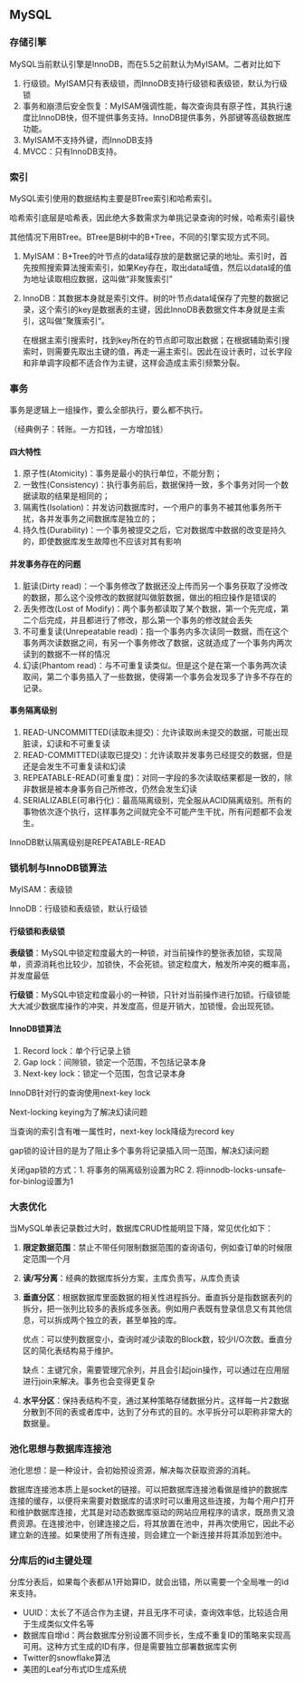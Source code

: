 ## MySQL

### 存储引擎

MySQL当前默认引擎是InnoDB，而在5.5之前默认为MyISAM。二者对比如下

1. 行级锁。MyISAM只有表级锁，而InnoDB支持行级锁和表级锁，默认为行级锁
2. 事务和崩溃后安全恢复：MyISAM强调性能，每次查询具有原子性，其执行速度比InnoDB快，但不提供事务支持。InnoDB提供事务，外部键等高级数据库功能。
3. MyISAM不支持外键，而InnoDB支持
4. MVCC：只有InnoDB支持。

### 索引

MySQL索引使用的数据结构主要是BTree索引和哈希索引。

哈希索引底层是哈希表，因此绝大多数需求为单挑记录查询的时候，哈希索引最快

其他情况下用BTree。BTree是B树中的B+Tree，不同的引擎实现方式不同。

1. MyISAM：B+Tree的叶节点的data域存放的是数据记录的地址。索引时，首先按照搜索算法搜索索引，如果Key存在，取出data域值，然后以data域的值为地址读取相应数据，这叫做“非聚簇索引”

2. InnoDB：其数据本身就是索引文件。树的叶节点data域保存了完整的数据记录，这个索引的key是数据表的主键，因此InnoDB表数据文件本身就是主索引，这叫做”聚簇索引“。

   在根据主索引搜索时，找到key所在的节点即可取出数据；在根据辅助索引搜索时，则需要先取出主键的值，再走一遍主索引。因此在设计表时，过长字段和非单调字段都不适合作为主键，这样会造成主索引频繁分裂。

### 事务

事务是逻辑上一组操作，要么全部执行，要么都不执行。

（经典例子：转账。一方扣钱，一方增加钱）

#### 四大特性

1. 原子性(Atomicity)：事务是最小的执行单位，不能分割；
2. 一致性(Consistency)：执行事务前后，数据保持一致，多个事务对同一个数据读取的结果是相同的；
3. 隔离性(Isolation)：并发访问数据库时，一个用户的事务不被其他事务所干扰，各并发事务之间数据库是独立的；
4. 持久性(Durability)：一个事务被提交之后，它对数据库中数据的改变是持久的，即使数据库发生故障也不应该对其有影响

#### 并发事务存在的问题

1. 脏读(Dirty read)：一个事务修改了数据还没上传而另一个事务获取了没修改的数据，那么这个没修改的数据就叫做脏数据，做出的相应操作是错误的
2. 丢失修改(Lost of Modify)：两个事务都读取了某个数据，第一个先完成，第二个后完成，并且都进行了修改，那么第一个事务的修改就会丢失
3. 不可重复读(Unrepeatable read)：指一个事务内多次读同一数据，而在这个事务两次读数据之间，有另一个事务修改了数据，这就造成了一个事务内两次读到的数据不一样的情况
4. 幻读(Phantom read)：与不可重复读类似。但是这个是在第一个事务两次读取间，第二个事务插入了一些数据，使得第一个事务会发现多了许多不存在的记录。

#### 事务隔离级别

1. READ-UNCOMMITTED(读取未提交)：允许读取尚未提交的数据，可能出现脏读，幻读和不可重复读
2. READ-COMMITTED(读取已提交)：允许读取并发事务已经提交的数据，但是还是会发生不可重复读和幻读
3. REPEATABLE-READ(可重复度)：对同一字段的多次读取结果都是一致的，除非数据是被本身事务自己所修改，仍然会发生幻读
4. SERIALIZABLE(可串行化)：最高隔离级别，完全服从ACID隔离级别。所有的事物依次逐个执行，这样事务之间就完全不可能产生干扰，所有问题都不会发生。

InnoDB默认隔离级别是REPEATABLE-READ

### 锁机制与InnoDB锁算法

MyISAM：表级锁

InnoDB：行级锁和表级锁，默认行级锁

#### 行级锁和表级锁

**表级锁**：MySQL中锁定粒度最大的一种锁，对当前操作的整张表加锁，实现简单，资源消耗也比较少，加锁快，不会死锁。锁定粒度大，触发所冲突的概率高，并发度最低

**行级锁**：MySQL中锁定粒度最小的一种锁，只针对当前操作进行加锁。行级锁能大大减少数据库操作的冲突，并发度高，但是开销大，加锁慢，会出现死锁。

#### InnoDB锁算法

1. Record lock：单个行记录上锁
2. Gap lock：间隙锁，锁定一个范围，不包括记录本身
3. Next-key lock：锁定一个范围，包含记录本身

InnoDB针对行的查询使用next-key lock

Next-locking keying为了解决幻读问题

当查询的索引含有唯一属性时，next-key lock降级为record key

gap锁的设计目的是为了阻止多个事务将记录插入同一范围，解决幻读问题

关闭gap锁的方式：1. 将事务的隔离级别设置为RC 2. 将innodb-locks-unsafe-for-binlog设置为1

### 大表优化

当MySQL单表记录数过大时，数据库CRUD性能明显下降，常见优化如下：

1. **限定数据范围**：禁止不带任何限制数据范围的查询语句，例如查订单的时候限定范围一个月

2. **读/写分离**：经典的数据库拆分方案，主库负责写，从库负责读

3. **垂直分区**：根据数据库里面数据的相关性进程拆分。垂直拆分是指数据表列的拆分，把一张列比较多的表拆成多张表。例如用户表既有登录信息又有其他信息，可以拆成两个独立的表，甚至单独的库。

   优点：可以使列数据变小，查询时减少读取的Block数，较少I/O次数。垂直分区的简化表结构易于维护。

   缺点：主键冗余，需要管理冗余列，并且会引起join操作，可以通过在应用层进行join来解决。事务也会变得更复杂

4. **水平分区**：保持表结构不变，通过某种策略存储数据分片。这样每一片2数据分散到不同的表或者库中，达到了分布式的目的。水平拆分可以职称非常大的数据量。

### 池化思想与数据库连接池

池化思想：是一种设计，会初始预设资源，解决每次获取资源的消耗。

数据库连接池本质上是socket的链接。可以把数据库连接池看做是维护的数据库连接的缓存，以便将来需要对数据库的请求时可以重用这些连接，为每个用户打开和维护数据库连接，尤其是对动态数据库驱动的网站应用程序的请求，既昂贵又浪费资源。在连接池中，创建连接之后，将其放置在池中，并再次使用它，因此不必建立新的连接。如果使用了所有连接，则会建立一个新连接并将其添加到池中。

### 分库后的id主键处理

分库分表后，如果每个表都从1开始算ID，就会出错，所以需要一个全局唯一的id来支持。

* UUID：太长了不适合作为主键，并且无序不可读，查询效率低，比较适合用于生成类似文件名等
* 数据库自增id：两台数据库分别设置不同步长，生成不重复ID的策略来实现高可用。这种方式生成的ID有序，但是需要独立部署数据库实例
* Twitter的snowflake算法
* 美团的Leaf分布式ID生成系统